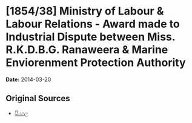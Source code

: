 # [1854/38] Ministry of Labour & Labour Relations - Award made to Industrial Dispute between Miss. R.K.D.B.G. Ranaweera & Marine Enviorenment Protection Authority

**Date:** 2014-03-20

## Original Sources

- [සිංහල](https://documents.gov.lk/view/extra-gazettes/2014/3/1854-38_S.pdf)
